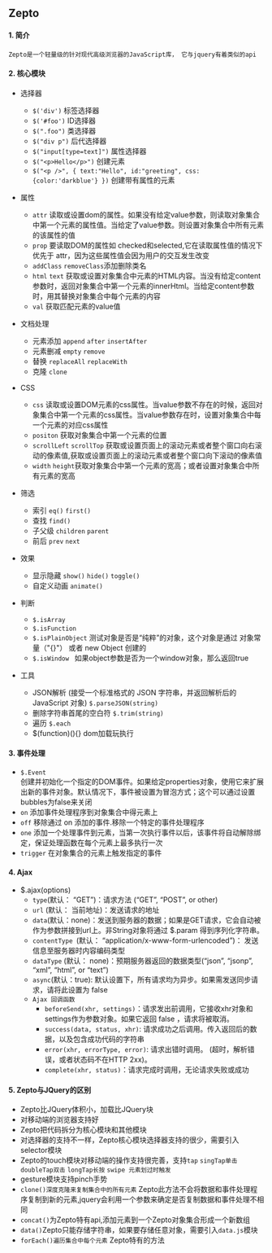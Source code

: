 ## Zepto

#### 1. 简介

	Zepto是一个轻量级的针对现代高级浏览器的JavaScript库， 它与jquery有着类似的api

#### 2. 核心模块
  
- 选择器
	- `$('div')` 标签选择器
	- `$('#foo')` ID选择器
	- `$(".foo")` 类选择器
	- `$("div p")` 后代选择器
	- `$("input[type=text]")` 属性选择器
	- `$("<p>Hello</p>")` 创建元素
	- `$("<p />", { text:"Hello", id:"greeting", css:{color:'darkblue'} })`  创建带有属性的元素

- 属性
	- `attr` 读取或设置dom的属性。如果没有给定value参数，则读取对象集合中第一个元素的属性值。当给定了value参数。则设置对象集合中所有元素的该属性的值
	- `prop` 要读取DOM的属性如 checked和selected,它在读取属性值的情况下优先于 attr，因为这些属性值会因为用户的交互发生改变
	- `addClass` `removeClass`添加删除类名
	- `html` `text` 获取或设置对象集合中元素的HTML内容。当没有给定content参数时，返回对象集合中第一个元素的innerHtml。当给定content参数时，用其替换对象集合中每个元素的内容
	- `val` 获取匹配元素的value值

- 文档处理
	- 元素添加	`append` `after` `insertAfter`
	- 元素删减  `empty` `remove`
	- 替换 `replaceAll` `replaceWith`
	- 克隆 `clone`

- CSS
	- `css` 读取或设置DOM元素的css属性。当value参数不存在的时候，返回对象集合中第一个元素的css属性。当value参数存在时，设置对象集合中每一个元素的对应css属性
	- `positon` 获取对象集合中第一个元素的位置
	- `scrollLeft` `scrollTop` 获取或设置页面上的滚动元素或者整个窗口向右滚动的像素值,获取或设置页面上的滚动元素或者整个窗口向下滚动的像素值
	- `width` `height`获取对象集合中第一个元素的宽高；或者设置对象集合中所有元素的宽高

- 筛选
	- 索引 `eq()` `first()`
	- 查找 `find()`
	- 子父级 `children` `parent`
	- 前后 `prev` `next`

- 效果 
	- 显示隐藏 `show()` `hide()` `toggle()`
	- 自定义动画 `animate()`


- 判断
	- `$.isArray`
	- `$.isFunction`
	- `$.isPlainObject` 测试对象是否是“纯粹”的对象，这个对象是通过 对象常量（"{}"） 或者 new Object 创建的
	- `$.isWindow ` 如果object参数是否为一个window对象，那么返回true


- 工具
	- JSON解析  (接受一个标准格式的 JSON 字符串，并返回解析后的 JavaScript 对象) `$.parseJSON(string)`
	- 删除字符串首尾的空白符
		`$.trim(string)`
	- 遍历 `$.each` 
	- $(function)(){} dom加载玩执行

#### 3. 事件处理

- `$.Event` <br>
创建并初始化一个指定的DOM事件。如果给定properties对象，使用它来扩展出新的事件对象。默认情况下，事件被设置为冒泡方式；这个可以通过设置bubbles为false来关闭
- `on` 添加事件处理程序到对象集合中得元素上
- `off` 移除通过 on 添加的事件.移除一个特定的事件处理程序
- `one` 添加一个处理事件到元素，当第一次执行事件以后，该事件将自动解除绑定，保证处理函数在每个元素上最多执行一次
- `trigger` 在对象集合的元素上触发指定的事件
	

#### 4. Ajax

- $.ajax(options)  
	- `type`(默认： “GET”)：请求方法 (“GET”, “POST”, or other)
	- `url` (默认： 当前地址)：发送请求的地址
	- `data`(默认：none)：发送到服务器的数据；如果是GET请求，它会自动被作为参数拼接到url上。非String对象将通过 $.param 得到序列化字符串。
	- `contentType `(默认： “application/x-www-form-urlencoded”)： 发送信息至服务器时内容编码类型
	- `dataType` (默认： none)：预期服务器返回的数据类型(“json”, “jsonp”, “xml”, “html”, or “text”)
	- `async`(默认：true): 默认设置下，所有请求均为异步。如果需发送同步请求，请将此设置为 false
	- `Ajax 回调函数`
		- `beforeSend(xhr, settings)`：请求发出前调用，它接收xhr对象和settings作为参数对象。如果它返回 false ，请求将被取消。
		- `success(data, status, xhr)`: 请求成功之后调用。传入返回后的数据，以及包含成功代码的字符串
		- `error(xhr, errorType, error)`: 请求出错时调用。 (超时，解析错误，或者状态码不在HTTP 2xx)。
		- `complete(xhr, status)`：请求完成时调用，无论请求失败或成功

#### 5. Zepto与JQuery的区别

- Zepto比JQuery体积小，加载比JQuery块
- 对移动端的浏览器支持好
- Zepto把代码拆分为核心模块和其他模块
- 对选择器的支持不一样，Zepto核心模块选择器支持的很少，需要引入selector模块
- Zepto的touch模块对移动端的操作支持很完善，支持`tap` `singTap单击` `doubleTap双击` `longTap长按` `swipe 元素划过时触发`
- gesture模块支持pinch手势
- `clone()深度克隆来复制集合中的所有元素` Zepto此方法不会将数据和事件处理程序复制到新的元素,jquery会利用一个参数来确定是否复制数据和事件处理不相同
- `concat()`为Zepto特有api,添加元素到一个Zepto对象集合形成一个新数组
- `data()`Zepto只能存储字符串，如果要存储任意对象，需要引入`data.js`模块
- `forEach()遍历集合中每个元素` Zepto特有的方法
